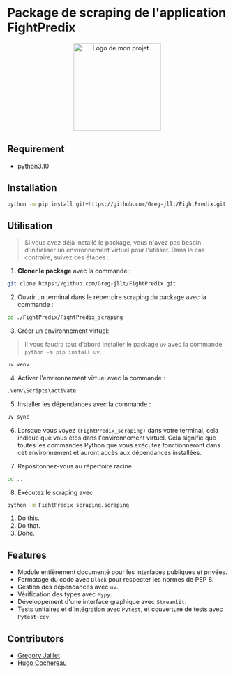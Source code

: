 # Package de scraping de l'application FightPredix

<p align="center">
  <img src="../FightPredixApp/img/logo_readme.png" alt="Logo de mon projet" width="200" height="200">
</p>

## Requirement

- python3.10

## Installation

```bash
python -m pip install git+https://github.com/Greg-jllt/FightPredix.git
```

## Utilisation

> Si vous avez déjà installé le package, vous n'avez pas besoin d'initialiser un environnement virtuel pour l'utiliser.
Dans le cas contraire, suivez ces étapes :

1. **Cloner le package** avec la commande :

```bash
git clone https://github.com/Greg-jllt/FightPredix.git
```

2. Ouvrir un terminal dans le répertoire scraping du package avec la commande :

```bash
cd ./FightPredix/FightPredix_scraping
```

3. Créer un environnement virtuel:

> Il vous faudra tout d'abord installer le package `uv` avec la commande `python -m pip install uv`.

```bash
uv venv
```

4. Activer l'environnement virtuel avec la commande :

```bash
.venv\Scripts\activate
```

5. Installer les dépendances avec la commande :

```bash
uv sync
```

6. Lorsque vous voyez `(FightPredix_scraping)` dans votre terminal, cela indique que vous êtes dans l'environnement virtuel.
Cela signifie que toutes les commandes Python que vous exécutez fonctionneront dans cet environnement et auront accès aux dépendances installées.

7. Repositonnez-vous au répertoire racine

```bash
cd ..
```

8. Exécutez le scraping avec

```bash
python -m FightPredix_scraping.scraping
```

1. Do this.
2. Do that.
3. Done.

## Features

- Module entièrement documenté pour les interfaces publiques et privées.
- Formatage du code avec `Black` pour respecter les normes de PEP 8.
- Gestion des dépendances avec `uv`.
- Vérification des types avec `Mypy`.
- Développement d'une interface graphique avec `Streamlit`.
- Tests unitaires et d'intégration avec `Pytest`, et couverture de tests avec `Pytest-cov`.

## Contributors

- [Gregory Jaillet](https://github.com/Greg-jllt)
- [Hugo Cochereau](https://github.com/hugocoche)
